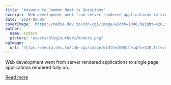 ```yaml
---
title: 'Answers to Common Next.js Questions'
excerpt: 'Web development went from server rendered applications to single page applications rendered fully on...'
date: '2024-05-05'
coverImage: 'https://media.dev.to/cdn-cgi/image/width=1000,height=420,fit=cover,gravity=auto,format=auto/https%3A%2F%2Fdev-to-uploads.s3.amazonaws.com%2Fuploads%2Farticles%2Fezqhiu2q4ef6vkrlev8r.png'
author:
  name: Koders
  picture: "assets/blog/authors/koders.png"
ogImage:
  url: 'https://media.dev.to/cdn-cgi/image/width=1000,height=420,fit=cover,gravity=auto,format=auto/https%3A%2F%2Fdev-to-uploads.s3.amazonaws.com%2Fuploads%2Farticles%2Fezqhiu2q4ef6vkrlev8r.png'
---
```


Web development went from server rendered applications to single page applications rendered fully on...

[Read more](https://dev.to/perssondennis/answers-to-common-nextjs-questions-1oki)
